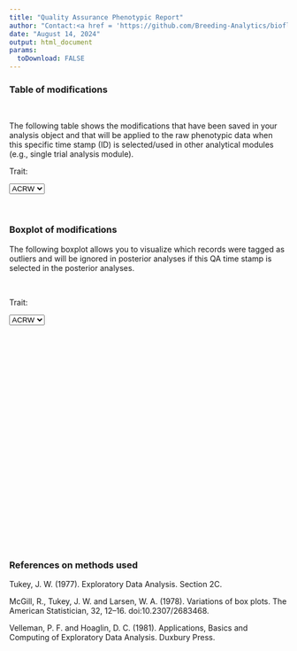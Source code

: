```yaml
---
title: "Quality Assurance Phenotypic Report"
author: "Contact:<a href = 'https://github.com/Breeding-Analytics/bioflow' target = '_blank'>Breeding Analytics Team, OneCGIAR</a> breedinganalytics@cgiar.org"
date: "August 14, 2024"  
output: html_document
params:
  toDownload: FALSE
---
```









### Table of modifications
<p>&nbsp;</p>

The following table shows the modifications that have been saved in your analysis object and that will be applied to the raw phenotypic data when this specific time stamp (ID) is selected/used in other analytical modules (e.g., single trial analysis module).

<!--html_preserve--><div class="form-group shiny-input-container">
<label class="control-label" id="dataConsistPotatoApp_1-traitQa-label" for="dataConsistPotatoApp_1-traitQa">Trait:</label>
<div>
<select id="dataConsistPotatoApp_1-traitQa" class="shiny-input-select"><option value="ACRW" selected>ACRW</option>
<option value="fe">fe</option>
<option value="mg">mg</option>
<option value="prot">prot</option>
<option value="DMF">DMF</option>
<option value="RF">RF</option>
<option value="DMRY">DMRY</option>
<option value="TRW">TRW</option>
<option value="VPP">VPP</option>
<option value="CRW">CRW</option>
<option value="NCRW">NCRW</option>
<option value="VW">VW</option></select>
<script type="application/json" data-for="dataConsistPotatoApp_1-traitQa" data-nonempty="">{"plugins":["selectize-plugin-a11y"]}</script>
</div>
</div><!--/html_preserve-->


<!--html_preserve--><div class="datatables html-widget html-widget-output shiny-report-size html-fill-item" id="dataConsistPotatoApp_1-oute83c992709020f81" style="width:100%;height:auto;"></div><!--/html_preserve-->



<p>&nbsp;</p>

### Boxplot of modifications

The following boxplot allows you to visualize which records were tagged as outliers and will be ignored in posterior analyses if this QA time stamp is selected in the posterior analyses.

<p>&nbsp;</p>

<!--html_preserve--><div class="form-group shiny-input-container">
<label class="control-label" id="dataConsistPotatoApp_1-traitQaBox-label" for="dataConsistPotatoApp_1-traitQaBox">Trait:</label>
<div>
<select id="dataConsistPotatoApp_1-traitQaBox" class="shiny-input-select"><option value="ACRW" selected>ACRW</option>
<option value="fe">fe</option>
<option value="mg">mg</option>
<option value="prot">prot</option>
<option value="DMF">DMF</option>
<option value="RF">RF</option>
<option value="DMRY">DMRY</option>
<option value="TRW">TRW</option>
<option value="VPP">VPP</option>
<option value="CRW">CRW</option>
<option value="NCRW">NCRW</option>
<option value="VW">VW</option></select>
<script type="application/json" data-for="dataConsistPotatoApp_1-traitQaBox" data-nonempty="">{"plugins":["selectize-plugin-a11y"]}</script>
</div>
</div><!--/html_preserve-->

<!--html_preserve--><div class="shiny-plot-output html-fill-item" id="dataConsistPotatoApp_1-out62b15247a88f6441" style="width:100%;height:400px;"></div><!--/html_preserve-->



### References on methods used

Tukey, J. W. (1977). Exploratory Data Analysis. Section 2C.

McGill, R., Tukey, J. W. and Larsen, W. A. (1978). Variations of box plots. The American Statistician, 32, 12–16. doi:10.2307/2683468.

Velleman, P. F. and Hoaglin, D. C. (1981). Applications, Basics and Computing of Exploratory Data Analysis. Duxbury Press.


<p>&nbsp;</p>





